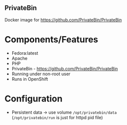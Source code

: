 ## PrivateBin
Docker image for https://github.com/PrivateBin/PrivateBin

# Components/Features
- Fedora:latest
- Apache
- PHP
- PrivateBin - https://github.com/PrivateBin/PrivateBin
- Running under non-root user
- Runs in OpenShift

# Configuration
- Persistent data -> use volume `/opt/privatebin/data` (`/opt/privatebin/run` is just for httpd pid file)
